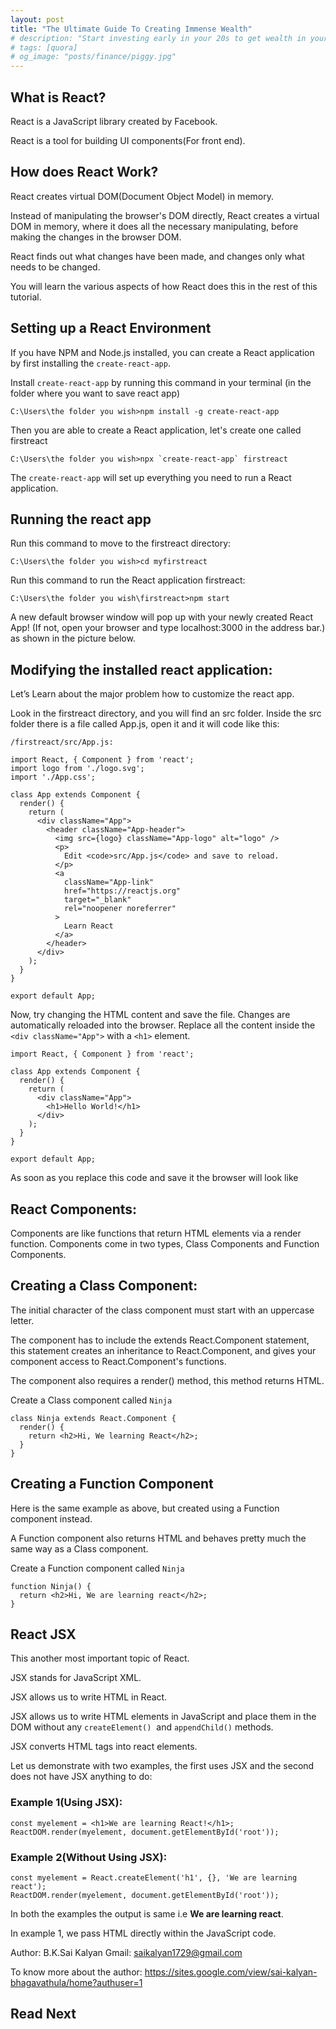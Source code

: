 ```yaml
---
layout: post
title: "The Ultimate Guide To Creating Immense Wealth"
# description: "Start investing early in your 20s to get wealth in your 30s. This post will tell you the rules and steps to become financially independent early in your life."
# tags: [quora]
# og_image: "posts/finance/piggy.jpg"
---
```


<!-- {% include image.html path="posts/finance/piggy.jpg" path-detail="posts/finance/piggy.jpg" alt="Make Passive Income" %} -->


## What is React?

React is a JavaScript library created by Facebook.

React is a tool for building UI components(For front end).

## How does React Work?

React creates virtual DOM(Document Object Model) in memory.

Instead of manipulating the browser's DOM directly, React creates a virtual DOM in memory, where it does all the necessary manipulating, before making the changes in the browser DOM.

React finds out what changes have been made, and changes only what needs to be changed.

You will learn the various aspects of how React does this in the rest of this tutorial.

## Setting up a React Environment

If you have NPM and Node.js installed, you can create a React application by first installing the `create-react-app`.

Install `create-react-app` by running this command in your terminal
(in the folder where you want to save react app)

```
C:\Users\the folder you wish>npm install -g create-react-app
```

Then you are able to create a React application, let's create one called firstreact

```
C:\Users\the folder you wish>npx `create-react-app` firstreact
```

The `create-react-app` will set up everything you need to run a React application.
 
## Running the react app

Run this command to move to the firstreact directory:

```
C:\Users\the folder you wish>cd myfirstreact
```

Run this command to run the React application firstreact:

```
C:\Users\the folder you wish\firstreact>npm start
```

A new default browser window will pop up with your newly created React App! 
(If not, open your browser and type localhost:3000 in the address bar.) as shown in the picture below.

## Modifying the installed react application:

Let’s Learn about the major problem how to customize the react app.

Look in the firstreact directory, and you will find an src folder. Inside the src folder there is a file called App.js, open it and it will code like this:

```
/firstreact/src/App.js:
```

```
import React, { Component } from 'react';
import logo from './logo.svg';
import './App.css';

class App extends Component {
  render() {
    return (
      <div className="App">
        <header className="App-header">
          <img src={logo} className="App-logo" alt="logo" />
          <p>
            Edit <code>src/App.js</code> and save to reload.
          </p>
          <a
            className="App-link"
            href="https://reactjs.org"
            target="_blank"
            rel="noopener noreferrer"
          >
            Learn React
          </a>
        </header>
      </div>
    );
  }
}

export default App;
```

Now, try changing the HTML content and save the file.
Changes are automatically reloaded into the browser.
Replace all the content inside the `<div className="App">` with a `<h1>` element.


```
import React, { Component } from 'react';

class App extends Component {
  render() {
    return (
      <div className="App">
        <h1>Hello World!</h1>
      </div>
    );
  }
}

export default App;
```

As soon as you replace this code and save it the browser will look like


## React Components:

Components are like functions that return HTML elements via a render function.
Components come in two types, Class Components and Function Components.

## Creating a Class Component:

The initial character of the class component must start with an uppercase letter.

The component has to include the extends React.Component statement, this statement creates an inheritance to React.Component, and gives your component access to React.Component's functions.

The component also requires a render() method, this method returns HTML.

Create a Class component called `Ninja`

```
class Ninja extends React.Component {
  render() {
    return <h2>Hi, We learning React</h2>;
  }
}
```

## Creating a Function Component

Here is the same example as above, but created using a Function component instead.

A Function component also returns HTML and behaves pretty much the same way as a Class component.

Create a Function component called `Ninja`

```
function Ninja() {
  return <h2>Hi, We are learning react</h2>;
}
```

## React JSX

This another most important topic of React.

JSX stands for JavaScript XML.

JSX allows us to write HTML in React.

JSX allows us to write HTML elements in JavaScript and place them in the DOM without any `createElement()`  and `appendChild()` methods.

JSX converts HTML tags into react elements.

Let us demonstrate with two examples, the first uses JSX and the second does not have JSX anything to do:

### Example 1(Using JSX):

```
const myelement = <h1>We are learning React!</h1>;
ReactDOM.render(myelement, document.getElementById('root'));
```

### Example 2(Without Using JSX):

```
const myelement = React.createElement('h1', {}, 'We are learning react');
ReactDOM.render(myelement, document.getElementById('root'));
```

In both the examples the output is same i.e **We are learning react**.

In example 1, we pass HTML directly within the JavaScript code.

Author: B.K.Sai Kalyan
Gmail: saikalyan1729@gmail.com

To know more about the author:
https://sites.google.com/view/sai-kalyan-bhagavathula/home?authuser=1



## Read Next

<!-- [How to make passive income? More importantly - WHY?](http://ngninja.com/posts/how-to-make-passive-income) -->